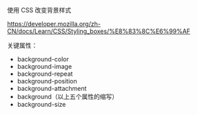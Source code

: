 使用 CSS 改变背景样式

<https://developer.mozilla.org/zh-CN/docs/Learn/CSS/Styling_boxes/%E8%83%8C%E6%99%AF>



关键属性：

- background-color
- background-image
- background-repeat
- background-position
- background-attachment
- background（以上五个属性的缩写）
- background-size